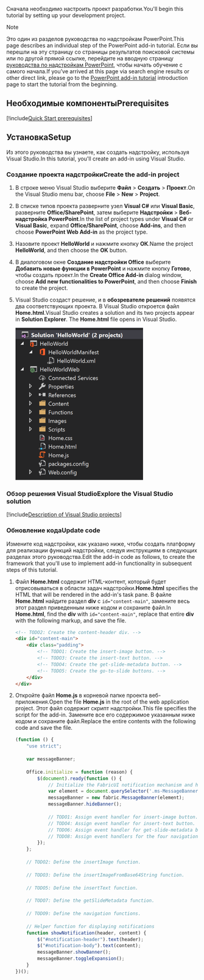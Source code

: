 <span data-ttu-id="3921a-101">Сначала необходимо настроить проект разработки.</span><span class="sxs-lookup"><span data-stu-id="3921a-101">You'll begin this tutorial by setting up your development project.</span></span> 

> [!NOTE]
> <span data-ttu-id="3921a-102">Это один из разделов руководства по надстройкам PowerPoint.</span><span class="sxs-lookup"><span data-stu-id="3921a-102">This page describes an individual step of the PowerPoint add-in tutorial.</span></span> <span data-ttu-id="3921a-103">Если вы перешли на эту страницу со страницы результатов поисковой системы или по другой прямой ссылке, перейдите на вводную страницу [руководства по надстройкам PowerPoint](../tutorials/powerpoint-tutorial.yml), чтобы начать обучение с самого начала.</span><span class="sxs-lookup"><span data-stu-id="3921a-103">If you’ve arrived at this page via search engine results or other direct link, please go to the [PowerPoint add-in tutorial](../tutorials/powerpoint-tutorial.yml) introduction page to start the tutorial from the beginning.</span></span>

## <a name="prerequisites"></a><span data-ttu-id="3921a-104">Необходимые компоненты</span><span class="sxs-lookup"><span data-stu-id="3921a-104">Prerequisites</span></span>

[!include[Quick Start prerequisites](../includes/quickstart-vs-prerequisites.md)]

## <a name="setup"></a><span data-ttu-id="3921a-105">Установка</span><span class="sxs-lookup"><span data-stu-id="3921a-105">Setup</span></span>

<span data-ttu-id="3921a-106">Из этого руководства вы узнаете, как создать надстройку, используя Visual Studio.</span><span class="sxs-lookup"><span data-stu-id="3921a-106">In this tutorial, you'll create an add-in using Visual Studio.</span></span>

### <a name="create-the-add-in-project"></a><span data-ttu-id="3921a-107">Создание проекта надстройки</span><span class="sxs-lookup"><span data-stu-id="3921a-107">Create the add-in project</span></span>

1. <span data-ttu-id="3921a-108">В строке меню Visual Studio выберите **Файл** > **Создать** > **Проект**.</span><span class="sxs-lookup"><span data-stu-id="3921a-108">On the Visual Studio menu bar, choose  **File** > **New** > **Project**.</span></span>
    
2. <span data-ttu-id="3921a-109">В списке типов проекта разверните узел **Visual C#** или **Visual Basic**, разверните **Office/SharePoint**, затем выберите **Надстройки** > **Веб-надстройка PowerPoint**.</span><span class="sxs-lookup"><span data-stu-id="3921a-109">In the list of project types under **Visual C#** or **Visual Basic**, expand  **Office/SharePoint**, choose **Add-ins**, and then choose **PowerPoint Web Add-in** as the project type.</span></span> 

3. <span data-ttu-id="3921a-110">Назовите проект **HelloWorld** и нажмите кнопку **ОК**.</span><span class="sxs-lookup"><span data-stu-id="3921a-110">Name the project **HelloWorld**, and then choose the **OK** button.</span></span>

4. <span data-ttu-id="3921a-111">В диалоговом окне **Создание надстройки Office** выберите **Добавить новые функции в PowerPoint** и нажмите кнопку **Готово**, чтобы создать проект.</span><span class="sxs-lookup"><span data-stu-id="3921a-111">In the **Create Office Add-in** dialog window, choose **Add new functionalities to PowerPoint**, and then choose **Finish** to create the project.</span></span>

5. <span data-ttu-id="3921a-p102">Visual Studio создаст решение, и в **обозревателе решений** появятся два соответствующих проекта. В Visual Studio откроется файл **Home.html**.</span><span class="sxs-lookup"><span data-stu-id="3921a-p102">Visual Studio creates a solution and its two projects appear in **Solution Explorer**. The **Home.html** file opens in Visual Studio.</span></span>

     ![Руководство по PowerPoint: окно обозревателя решений Visual Studio с двумя проектами в решении HelloWorld](../images/powerpoint-tutorial-solution-explorer.png)

### <a name="explore-the-visual-studio-solution"></a><span data-ttu-id="3921a-115">Обзор решения Visual Studio</span><span class="sxs-lookup"><span data-stu-id="3921a-115">Explore the Visual Studio solution</span></span>

[!include[Description of Visual Studio projects](../includes/quickstart-vs-solution.md)]

### <a name="update-code"></a><span data-ttu-id="3921a-116">Обновление кода</span><span class="sxs-lookup"><span data-stu-id="3921a-116">Update code</span></span> 

<span data-ttu-id="3921a-117">Измените код надстройки, как указано ниже, чтобы создать платформу для реализации функций надстройки, следуя инструкциям в следующих разделах этого руководства.</span><span class="sxs-lookup"><span data-stu-id="3921a-117">Edit the add-in code as follows, to create the framework that you'll use to implement add-in functionality in subsequent steps of this tutorial.</span></span>

1. <span data-ttu-id="3921a-118">Файл **Home.html** содержит HTML-контент, который будет отрисовываться в области задач надстройки.</span><span class="sxs-lookup"><span data-stu-id="3921a-118">**Home.html** specifies the HTML that will be rendered in the add-in's task pane.</span></span> <span data-ttu-id="3921a-119">В файле **Home.html** найдите раздел **div** с `id="content-main"`, замените весь этот раздел приведенным ниже кодом и сохраните файл.</span><span class="sxs-lookup"><span data-stu-id="3921a-119">In **Home.html**, find the **div** with `id="content-main"`, replace that entire **div** with the following markup, and save the file.</span></span>

    ```html
    <!-- TODO2: Create the content-header div. -->
    <div id="content-main">
        <div class="padding">
            <!-- TODO1: Create the insert-image button. -->
            <!-- TODO3: Create the insert-text button. -->
            <!-- TODO4: Create the get-slide-metadata button. -->
            <!-- TODO5: Create the go-to-slide buttons. -->
        </div>
    </div>
    ```

2. <span data-ttu-id="3921a-120">Откройте файл **Home.js** в корневой папке проекта веб-приложения.</span><span class="sxs-lookup"><span data-stu-id="3921a-120">Open the file **Home.js** in the root of the web application project.</span></span> <span data-ttu-id="3921a-121">Этот файл содержит скрипт надстройки.</span><span class="sxs-lookup"><span data-stu-id="3921a-121">This file specifies the script for the add-in.</span></span> <span data-ttu-id="3921a-122">Замените все его содержимое указанным ниже кодом и сохраните файл.</span><span class="sxs-lookup"><span data-stu-id="3921a-122">Replace the entire contents with the following code and save the file.</span></span>

    ```javascript
    (function () {
        "use strict";

        var messageBanner;

        Office.initialize = function (reason) {
            $(document).ready(function () {
                // Initialize the FabricUI notification mechanism and hide it
                var element = document.querySelector('.ms-MessageBanner');
                messageBanner = new fabric.MessageBanner(element);
                messageBanner.hideBanner();

                // TODO1: Assign event handler for insert-image button.
                // TODO4: Assign event handler for insert-text button.
                // TODO6: Assign event handler for get-slide-metadata button.
                // TODO8: Assign event handlers for the four navigation buttons.
            });
        };

        // TODO2: Define the insertImage function. 

        // TODO3: Define the insertImageFromBase64String function.

        // TODO5: Define the insertText function.

        // TODO7: Define the getSlideMetadata function.

        // TODO9: Define the navigation functions.

        // Helper function for displaying notifications
        function showNotification(header, content) {
            $("#notification-header").text(header);
            $("#notification-body").text(content);
            messageBanner.showBanner();
            messageBanner.toggleExpansion();
        }
    })();
    ```
